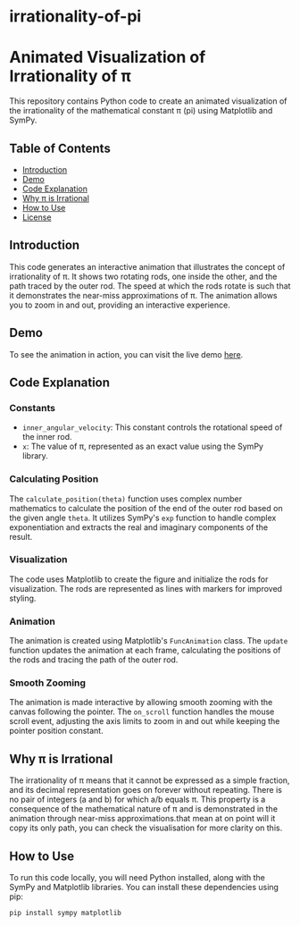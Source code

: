 # irrationality-of-pi

# Animated Visualization of Irrationality of π

This repository contains Python code to create an animated visualization of the irrationality of the mathematical constant π (pi) using Matplotlib and SymPy.

## Table of Contents

- [Introduction](#introduction)
- [Demo](#demo)
- [Code Explanation](#code-explanation)
- [Why π is Irrational](#why-pi-is-irrational)
- [How to Use](#how-to-use)
- [License](#license)

## Introduction

This code generates an interactive animation that illustrates the concept of irrationality of π. It shows two rotating rods, one inside the other, and the path traced by the outer rod. The speed at which the rods rotate is such that it demonstrates the near-miss approximations of π. The animation allows you to zoom in and out, providing an interactive experience.

## Demo

To see the animation in action, you can visit the live demo [here](https://drive.google.com/file/d/107U6FE-lEZDDt6_5JylUisR3l-21cFc_/view?usp=share_link).

## Code Explanation

### Constants

- `inner_angular_velocity`: This constant controls the rotational speed of the inner rod.
- `x`: The value of π, represented as an exact value using the SymPy library.

### Calculating Position

The `calculate_position(theta)` function uses complex number mathematics to calculate the position of the end of the outer rod based on the given angle `theta`. It utilizes SymPy's `exp` function to handle complex exponentiation and extracts the real and imaginary components of the result.

### Visualization

The code uses Matplotlib to create the figure and initialize the rods for visualization. The rods are represented as lines with markers for improved styling.

### Animation

The animation is created using Matplotlib's `FuncAnimation` class. The `update` function updates the animation at each frame, calculating the positions of the rods and tracing the path of the outer rod.

### Smooth Zooming

The animation is made interactive by allowing smooth zooming with the canvas following the pointer. The `on_scroll` function handles the mouse scroll event, adjusting the axis limits to zoom in and out while keeping the pointer position constant.

## Why π is Irrational

The irrationality of π means that it cannot be expressed as a simple fraction, and its decimal representation goes on forever without repeating. There is no pair of integers (a and b) for which a/b equals π. This property is a consequence of the mathematical nature of π and is demonstrated in the animation through near-miss approximations.that mean at on point will it copy its only path, you can check the visualisation for more clarity on this.

## How to Use

To run this code locally, you will need Python installed, along with the SymPy and Matplotlib libraries. You can install these dependencies using pip:

```bash
pip install sympy matplotlib
